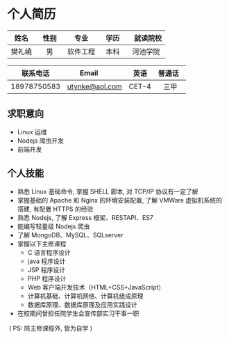 个人简历
========

|   姓名    |   性别    |   专业    |   学历    |   就读院校   |
|:---------:|:--------:|:---------:|:---------:|:-----------:|
|樊礼嶢     |    男   	|  软件工程  |   本科    |   河池学院   |

|	联系电话	 |  Email        |   英语    | 普通话   |
|:---------:|:-------------:|:--------:|:--------:|
|18978750583|utynke@aol.com	|   CET-4   |	三甲		|

求职意向
-------
  + Linux 运维
  + Nodejs 爬虫开发
  + 前端开发

个人技能
-------
  * 熟悉 Linux 基础命令, 掌握 SHELL 脚本, 对 TCP/IP 协议有一定了解
  * 掌握基础的 Apache 和 Nginx 的环境安装配置, 了解 VMWare 虚拟机系统的搭建, 有配置 HTTPS 的经验
  * 熟悉 Nodejs, 了解 Express 框架、RESTAPI、ES7
  * 能编写轻量级 Nodejs 爬虫
  * 了解 MongoDB、MySQL、SQLserver
  * 掌握以下主修课程
    -  C 语言程序设计
    -  java 程序设计
    -  JSP 程序设计
    -  PHP 程序设计
    -  Web 客户端开发技术（HTML+CSS+JavaScript）
    -  计算机基础、计算机网络、计算机组成原理
    -  数据库原理、数据库原理及应用实践设计
  * 在校期间曾担任院学生会宣传部实习干事一职
  
  ( PS: 除主修课程外, 皆为自学 )
